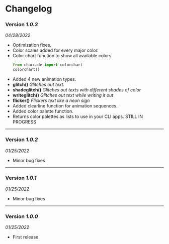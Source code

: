 # Changelog

### Version _1.0.3_

_04/28/2022_

- Optimization fixes.
- Color scales added for every major color.
- Color chart function to show all available colors.
  ```python
  from charcade import colorchart
  colorchart()
  ```
- Added 4 new animation types.
- **glitch()** _Glitches out text._
- **shadeglitch()** _Glitches out texts with different shades of color_
- **writeglitch()** _Glitches out text while writing it out_
- **flicker()** _Flickers text like a neon sign_
- Added clearline function for animation sequences.
- Added color palette function.
- Returns color palettes as lists to use in your CLI apps. STILL IN PROGRESS

---

### Version _1.0.2_

_01/25/2022_

- Minor bug fixes

---

### Version _1.0.1_

_01/25/2022_

- Minor bug fixes

---

### Version _1.0.0_

_01/25/2022_

- First release
